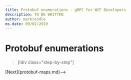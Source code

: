 ```yaml
---
title: Protobuf enumerations - gRPC for WCF Developers
description: TO BE WRITTEN
author: markrendle
ms.date: 09/02/2019
---
```


# Protobuf enumerations

>[!div class="step-by-step"]
<!-->[Next](protobuf-maps.md)-->
